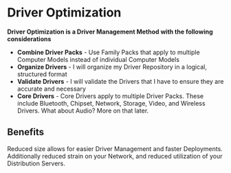 # Driver Optimization

**Driver Optimization is a Driver Management Method with the following considerations**

* **Combine Driver Packs** - Use Family Packs that apply to multiple Computer Models instead of individual Computer Models
* **Organize Drivers** - I will organize my Driver Repository in a logical, structured format
* **Validate Drivers** - I will validate the Drivers that I have to ensure they are accurate and necessary
* **Core Drivers** - Core Drivers apply to multiple Driver Packs. These include Bluetooth, Chipset, Network, Storage, Video, and Wireless Drivers. What about Audio? More on that later.

## Benefits

Reduced size allows for easier Driver Management and faster Deployments. Additionally reduced strain on your Network, and reduced utilization of your Distribution Servers.

